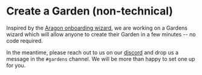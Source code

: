 # Create a Garden \(non-technical\)

Inspired by the [Aragon onboarding wizard](https://rinkeby.client.aragon.org/#/), we are working on a Gardens wizard which will allow anyone to create their Garden in a few minutes -- no code required.

In the meantime, please reach out to us on our [discord](https://discord.gg/M2EVG4MfR4) and drop us a message in the `#gardens` channel. We will be more than happy to set one up for you. 




